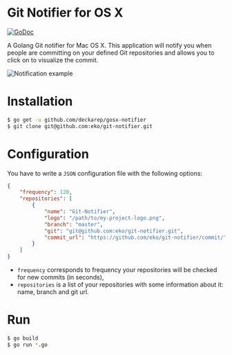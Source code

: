 Git Notifier for OS X
=====================

[![GoDoc](http://godoc.org/github.com/eko/git-notifier?status.png)](http://godoc.org/github.com/eko/git-notifier)

A Golang Git notifier for Mac OS X.
This application will notify you when people are committing on your defined Git repositories and allows you to click on to visualize the commit.

![Notification example](../master/notification-example.jpg?raw=true)

# Installation

```bash
$ go get -u github.com/deckarep/gosx-notifier
$ git clone git@github.com:eko/git-notifier.git
```

# Configuration

You have to write a `JSON` configuration file with the following options:

```json
{
    "frequency": 120,
    "repositories": [
        {
        	"name": "Git-Notifier",
        	"logo": "/path/to/my-project-logo.png",
        	"branch": "master",
        	"git": "git@github.com:eko/git-notifier.git",
        	"commit_url": "https://github.com/eko/git-notifier/commit/"
        }
    ]
}
```

* `frequency` corresponds to frequency your repositories will be checked for new commits (in seconds),
* `repositories` is a list of your repositories with some information about it: name, branch and git url.

# Run

```bash
$ go build
$ go run *.go
```

